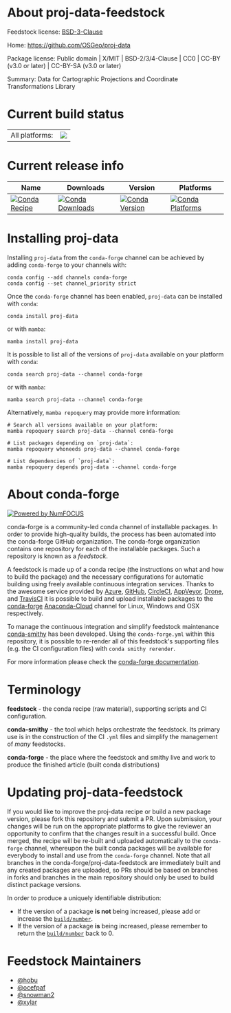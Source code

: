 About proj-data-feedstock
=========================

Feedstock license: [BSD-3-Clause](https://github.com/conda-forge/proj-data-feedstock/blob/main/LICENSE.txt)

Home: https://github.com/OSGeo/proj-data

Package license: Public domain | X/MIT | BSD-2/3/4-Clause | CC0 | CC-BY (v3.0 or later) | CC-BY-SA (v3.0 or later)

Summary: Data for Cartographic Projections and Coordinate Transformations Library

Current build status
====================


<table><tr><td>All platforms:</td>
    <td>
      <a href="https://dev.azure.com/conda-forge/feedstock-builds/_build/latest?definitionId=9229&branchName=main">
        <img src="https://dev.azure.com/conda-forge/feedstock-builds/_apis/build/status/proj-data-feedstock?branchName=main">
      </a>
    </td>
  </tr>
</table>

Current release info
====================

| Name | Downloads | Version | Platforms |
| --- | --- | --- | --- |
| [![Conda Recipe](https://img.shields.io/badge/recipe-proj--data-green.svg)](https://anaconda.org/conda-forge/proj-data) | [![Conda Downloads](https://img.shields.io/conda/dn/conda-forge/proj-data.svg)](https://anaconda.org/conda-forge/proj-data) | [![Conda Version](https://img.shields.io/conda/vn/conda-forge/proj-data.svg)](https://anaconda.org/conda-forge/proj-data) | [![Conda Platforms](https://img.shields.io/conda/pn/conda-forge/proj-data.svg)](https://anaconda.org/conda-forge/proj-data) |

Installing proj-data
====================

Installing `proj-data` from the `conda-forge` channel can be achieved by adding `conda-forge` to your channels with:

```
conda config --add channels conda-forge
conda config --set channel_priority strict
```

Once the `conda-forge` channel has been enabled, `proj-data` can be installed with `conda`:

```
conda install proj-data
```

or with `mamba`:

```
mamba install proj-data
```

It is possible to list all of the versions of `proj-data` available on your platform with `conda`:

```
conda search proj-data --channel conda-forge
```

or with `mamba`:

```
mamba search proj-data --channel conda-forge
```

Alternatively, `mamba repoquery` may provide more information:

```
# Search all versions available on your platform:
mamba repoquery search proj-data --channel conda-forge

# List packages depending on `proj-data`:
mamba repoquery whoneeds proj-data --channel conda-forge

# List dependencies of `proj-data`:
mamba repoquery depends proj-data --channel conda-forge
```


About conda-forge
=================

[![Powered by
NumFOCUS](https://img.shields.io/badge/powered%20by-NumFOCUS-orange.svg?style=flat&colorA=E1523D&colorB=007D8A)](https://numfocus.org)

conda-forge is a community-led conda channel of installable packages.
In order to provide high-quality builds, the process has been automated into the
conda-forge GitHub organization. The conda-forge organization contains one repository
for each of the installable packages. Such a repository is known as a *feedstock*.

A feedstock is made up of a conda recipe (the instructions on what and how to build
the package) and the necessary configurations for automatic building using freely
available continuous integration services. Thanks to the awesome service provided by
[Azure](https://azure.microsoft.com/en-us/services/devops/), [GitHub](https://github.com/),
[CircleCI](https://circleci.com/), [AppVeyor](https://www.appveyor.com/),
[Drone](https://cloud.drone.io/welcome), and [TravisCI](https://travis-ci.com/)
it is possible to build and upload installable packages to the
[conda-forge](https://anaconda.org/conda-forge) [Anaconda-Cloud](https://anaconda.org/)
channel for Linux, Windows and OSX respectively.

To manage the continuous integration and simplify feedstock maintenance
[conda-smithy](https://github.com/conda-forge/conda-smithy) has been developed.
Using the ``conda-forge.yml`` within this repository, it is possible to re-render all of
this feedstock's supporting files (e.g. the CI configuration files) with ``conda smithy rerender``.

For more information please check the [conda-forge documentation](https://conda-forge.org/docs/).

Terminology
===========

**feedstock** - the conda recipe (raw material), supporting scripts and CI configuration.

**conda-smithy** - the tool which helps orchestrate the feedstock.
                   Its primary use is in the construction of the CI ``.yml`` files
                   and simplify the management of *many* feedstocks.

**conda-forge** - the place where the feedstock and smithy live and work to
                  produce the finished article (built conda distributions)


Updating proj-data-feedstock
============================

If you would like to improve the proj-data recipe or build a new
package version, please fork this repository and submit a PR. Upon submission,
your changes will be run on the appropriate platforms to give the reviewer an
opportunity to confirm that the changes result in a successful build. Once
merged, the recipe will be re-built and uploaded automatically to the
`conda-forge` channel, whereupon the built conda packages will be available for
everybody to install and use from the `conda-forge` channel.
Note that all branches in the conda-forge/proj-data-feedstock are
immediately built and any created packages are uploaded, so PRs should be based
on branches in forks and branches in the main repository should only be used to
build distinct package versions.

In order to produce a uniquely identifiable distribution:
 * If the version of a package **is not** being increased, please add or increase
   the [``build/number``](https://docs.conda.io/projects/conda-build/en/latest/resources/define-metadata.html#build-number-and-string).
 * If the version of a package **is** being increased, please remember to return
   the [``build/number``](https://docs.conda.io/projects/conda-build/en/latest/resources/define-metadata.html#build-number-and-string)
   back to 0.

Feedstock Maintainers
=====================

* [@hobu](https://github.com/hobu/)
* [@ocefpaf](https://github.com/ocefpaf/)
* [@snowman2](https://github.com/snowman2/)
* [@xylar](https://github.com/xylar/)

